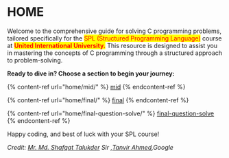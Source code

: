 # HOME

Welcome to the comprehensive guide for solving C programming problems, tailored specifically for the <mark style="color:red;">SPL (Structured Programming Language)</mark> course at <mark style="color:red;">**United International University.**</mark> This resource is designed to assist you in mastering the concepts of C programming through a structured approach to problem-solving.

**Ready to dive in? Choose a section to begin your journey:**

{% content-ref url="home/mid/" %}
[mid](home/mid/)
{% endcontent-ref %}

{% content-ref url="home/final/" %}
[final](home/final/)
{% endcontent-ref %}

{% content-ref url="home/final-question-solve/" %}
[final-question-solve](home/final-question-solve/)
{% endcontent-ref %}

Happy coding, and best of luck with your SPL course!

_Credit:_ [_Mr. Md. Shafqat Talukder_](https://cse.uiu.ac.bd/faculty/talukder-md-shafqat/) _Sir ,_[_Tanvir Ahmed_](https://www.linkedin.com/in/tanvirumaan)_,Google_
